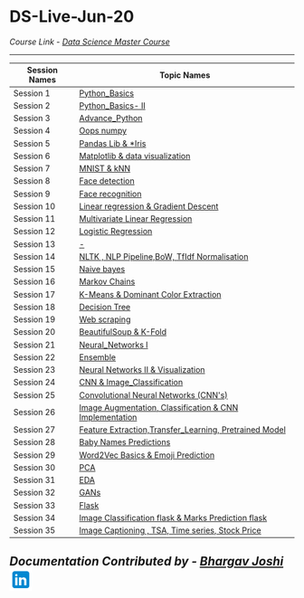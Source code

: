 # DS-Live-Jun-20

*Course Link - [Data Science Master Course](https://online.codingblocks.com/courses/data-science-online-course-python)*

---
**Session Names**  | **Topic Names**
------------- | -------------
 Session 1  | [Python_Basics](https://github.com/coding-blocks-archives/DS-Live-Jun-20/tree/master/session%201)
 Session 2  | [Python_Basics- II](https://github.com/coding-blocks-archives/DS-Live-Jun-20/blob/master/session%202/Python%20-%20II.ipynb)
 Session 3  | [Advance_Python](https://github.com/coding-blocks-archives/DS-Live-Jun-20/tree/master/session%203)
 Session 4  | [Oops numpy](https://github.com/coding-blocks-archives/DS-Live-Jun-20/tree/master/session%204)
 Session 5  | [Pandas Lib & *Iris](https://github.com/coding-blocks-archives/DS-Live-Jun-20/tree/master/session%205)
 Session 6  | [Matplotlib & data visualization](https://github.com/coding-blocks-archives/DS-Live-Jun-20/tree/master/session%206)
 Session 7  | [MNIST & kNN](https://github.com/coding-blocks-archives/DS-Live-Jun-20/tree/master/session%207)
 Session 8  | [Face detection](https://github.com/coding-blocks-archives/DS-Live-Jun-20/tree/master/session%208)
 Session 9  | [Face recognition](https://github.com/coding-blocks-archives/DS-Live-Jun-20/tree/master/session%209)
 Session 10  | [Linear regression & Gradient Descent](https://github.com/coding-blocks-archives/DS-Live-Jun-20/tree/master/session%2010)
 Session 11  | [Multivariate Linear Regression](https://github.com/coding-blocks-archives/DS-Live-Jun-20/tree/master/session%2011)
 Session 12  | [Logistic Regression](https://github.com/coding-blocks-archives/DS-Live-Jun-20/tree/master/session%2012)
 Session 13  | [-]()
 Session 14  | [NLTK , NLP Pipeline,BoW, TfIdf Normalisation](https://github.com/coding-blocks-archives/DS-Live-Jun-20/tree/master/session%2014)
 Session 15  | [Naive bayes](https://github.com/coding-blocks-archives/DS-Live-Jun-20/tree/master/session%2015)
 Session 16  | [Markov Chains](https://github.com/coding-blocks-archives/DS-Live-Jun-20/tree/master/session%2016)
 Session 17  | [K-Means & Dominant Color Extraction](https://github.com/coding-blocks-archives/DS-Live-Jun-20/tree/master/session%2017)
 Session 18  | [Decision Tree](https://github.com/coding-blocks-archives/DS-Live-Jun-20/tree/master/session%2018)
 Session 19  | [Web scraping](https://github.com/coding-blocks-archives/DS-Live-Jun-20/tree/master/session%2019)
 Session 20  | [BeautifulSoup & K-Fold](https://github.com/coding-blocks-archives/DS-Live-Jun-20/tree/master/session%2020)
 Session 21  | [Neural_Networks I](https://github.com/coding-blocks-archives/DS-Live-Jun-20/tree/master/session%2021)
 Session 22  | [Ensemble](https://github.com/coding-blocks-archives/DS-Live-Jun-20/tree/master/session%2022)
 Session 23  | [Neural Networks II & Visualization](https://github.com/coding-blocks-archives/DS-Live-Jun-20/tree/master/session%2023)
 Session 24  | [CNN & Image_Classification](https://github.com/coding-blocks-archives/DS-Live-Jun-20/tree/master/session%2024)
 Session 25  | [Convolutional Neural Networks (CNN's)](https://github.com/coding-blocks-archives/DS-Live-Jun-20/tree/master/session%2025)
 Session 26  | [Image Augmentation, Classification & CNN Implementation](https://github.com/coding-blocks-archives/DS-Live-Jun-20/tree/master/session%2026)
 Session 27  | [Feature Extraction,Transfer_Learning, Pretrained Model](https://github.com/coding-blocks-archives/DS-Live-Jun-20/tree/master/session%2027)
 Session 28  | [Baby Names Predictions](https://github.com/coding-blocks-archives/DS-Live-Jun-20/tree/master/session%2028)
 Session 29  | [Word2Vec Basics & Emoji Prediction](https://github.com/coding-blocks-archives/DS-Live-Jun-20/tree/master/session%2029)
 Session 30  | [PCA](https://github.com/coding-blocks-archives/DS-Live-Jun-20/tree/master/session%2030)
 Session 31 | [EDA](https://github.com/coding-blocks-archives/DS-Live-Jun-20/tree/master/session%2031)
 Session 32 | [GANs](https://github.com/coding-blocks-archives/DS-Live-Jun-20/tree/master/session%2032)
 Session 33 | [Flask](https://github.com/coding-blocks-archives/DS-Live-Jun-20/tree/master/session%2033)
 Session 34 | [Image Classification flask & Marks Prediction flask](https://github.com/coding-blocks-archives/DS-Live-Jun-20/tree/master/session-34)
 Session 35 | [Image Captioning , TSA, Time series, Stock Price](https://github.com/coding-blocks-archives/DS-Live-Jun-20/tree/master/session%2035)
 
***Documentation Contributed by - [Bhargav Joshi](https://github.com/bhargav-joshi)*** <a href="https://www.linkedin.com/in/capturingeye/"><img align="" alt="Bhargav Joshi | Linkedin" width="40px" src="https://github.com/bhargav-joshi/bhargav-joshi/blob/master/Assets/linkedin.svg" /></a>
 ---


